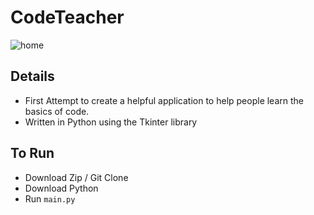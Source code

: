 # CodeTeacher
![home](https://github.com/user-attachments/assets/6c68c0bf-feee-46dc-abdd-0fc1cbd127e5)

## Details
- First Attempt to create a helpful application to help people learn the basics of code.
- Written in Python using the Tkinter library

## To Run
- Download Zip / Git Clone
- Download Python
- Run `main.py`
